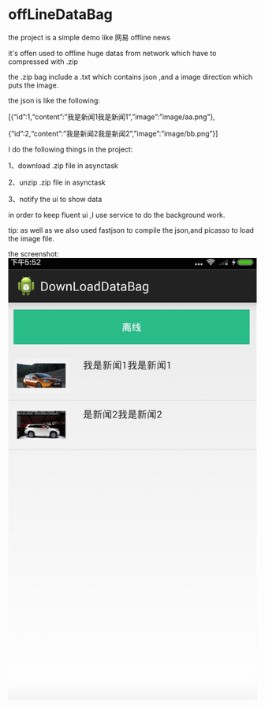 # offLineDataBag
the project is a simple demo like 网易 offline news 

it's offen used to offline huge datas from network which have to compressed with .zip 

the .zip bag include a .txt which contains json ,and a image direction which puts the image.

the json is like the following:


[{“id”:1,“content”:”我是新闻1我是新闻1”,”image”:”image/aa.png”},

 {“id”:2,“content”:”我是新闻2我是新闻2”,”image”:”image/bb.png”}]
 
I do the following things in the project:

1、download .zip file in asynctask

2、unzip .zip file in asynctask

3、notify the ui to show data

in order  to keep fluent ui ,I use service to do the background work.

tip: as well as we also used fastjson to compile the json,and picasso to load the image file.

the screenshot:
![image](https://github.com/tomyZhou/offLineDataBag/blob/master/DownLoadDataBag/screenshot.png)

